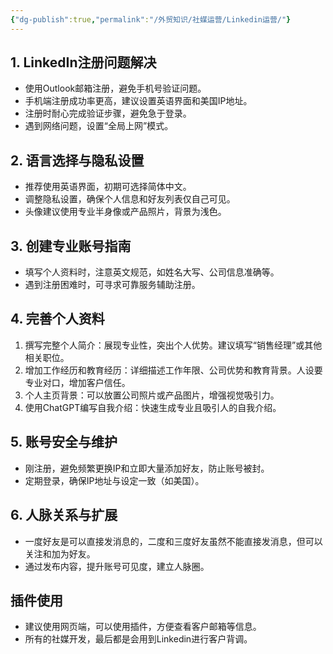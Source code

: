 ```yaml
---
{"dg-publish":true,"permalink":"/外贸知识/社媒运营/Linkedin运营/"}
---
```



## 1. LinkedIn注册问题解决

- 使用Outlook邮箱注册，避免手机号验证问题。
- 手机端注册成功率更高，建议设置英语界面和美国IP地址。
- 注册时耐心完成验证步骤，避免急于登录。
- 遇到网络问题，设置“全局上网”模式。

## 2. 语言选择与隐私设置

- 推荐使用英语界面，初期可选择简体中文。
- 调整隐私设置，确保个人信息和好友列表仅自己可见。
- 头像建议使用专业半身像或产品照片，背景为浅色。

## 3. 创建专业账号指南

- 填写个人资料时，注意英文规范，如姓名大写、公司信息准确等。
- 遇到注册困难时，可寻求可靠服务辅助注册。

## 4. 完善个人资料

1. 撰写完整个人简介：展现专业性，突出个人优势。建议填写“销售经理”或其他相关职位。
2. 增加工作经历和教育经历：详细描述工作年限、公司优势和教育背景。人设要专业对口，增加客户信任。
3. 个人主页背景：可以放置公司照片或产品图片，增强视觉吸引力。
4. 使用ChatGPT编写自我介绍：快速生成专业且吸引人的自我介绍。

## 5. 账号安全与维护

- 刚注册，避免频繁更换IP和立即大量添加好友，防止账号被封。
- 定期登录，确保IP地址与设定一致（如美国）。

## 6. 人脉关系与扩展

- 一度好友是可以直接发消息的，二度和三度好友虽然不能直接发消息，但可以关注和加为好友。
- 通过发布内容，提升账号可见度，建立人脉圈。

## 插件使用

- 建议使用网页端，可以使用插件，方便查看客户邮箱等信息。
- 所有的社媒开发，最后都是会用到Linkedin进行客户背调。
